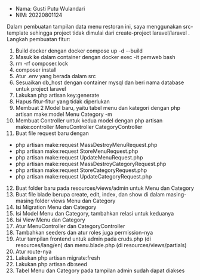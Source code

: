 - Nama: Gusti Putu Wulandari
- NIM: 20220801124

Dalam pembuatan tampilan data menu restoran ini, saya menggunakan src-template sehingga project tidak dimulai dari create-project laravel/laravel .
Langkah pembuatan fitur:
1. Build docker dengan docker compose up -d --build
2. Masuk ke dalam container dengan docker exec -it pemweb bash
3. rm -rf composer.lock
4. composer install
5. Atur .env yang berada dalam src
6. Sesuaikan db_host dengan container mysql dan beri nama database untuk project laravel
7. Lakukan php artisan key:generate
8. Hapus fitur-fitur yang tidak diperlukan
9. Membuat 2 Model baru, yaitu tabel menu dan kategori dengan php artisan make:model Menu Category -m
10. Membuat Controller untuk kedua model dengan php artisan make:controller MenuController CategoryController
11. Buat file request baru dengan
- php artisan make:request MassDestroyMenuRequest.php
- php artisan make:request StoreMenuRequest.php
- php artisan make:request UpdateMenuRequest.php
- php artisan make:request MassDestroyCategoryRequest.php
- php artisan make:request StoreCategoryRequest.php
- php artisan make:request UpdateCategoryRequest.php
12. Buat folder baru pada resources/views/admin untuk Menu dan Category
13. Buat file blade berupa create, edit, index, dan show di dalam masing-masing folder views Menu dan Category
14. Isi Migration Menu dan Category
15. Isi Model Menu dan Category, tambahkan relasi untuk keduanya
16. Isi View Menu dan Category
17. Atur MenuController dan CategoryController
18. Tambahkan seeders dan atur roles juga permission-nya
19. Atur tampilan frontend untuk admin pada cruds.php (di resources/lang/en) dan menu.blade.php (di resources/views/partials)
20. Atur route-nya
21. Lakukan php artisan migrate:fresh
22. Lakukan php artisan db:seed
23. Tabel Menu dan Category pada tampilan admin sudah dapat diakses
